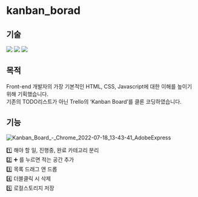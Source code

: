 # kanban_borad

## 기술
<img src="https://img.shields.io/badge/HTML5-E34F26?style=flat-square&logo=HTML5&logoColor=white"/>
<img src="https://img.shields.io/badge/Sass-CC6699?style=flat-square&logo=Sass&logoColor=white"/>
<img src="https://img.shields.io/badge/JavaScript-FFCA28?style=flat-square&logo=JavaScript&logoColor=white"/>


## 목적
Front-end 개발자의 가장 기본적인 HTML, CSS, Javascript에 대한 이해를 높이기 위해 기획했습니다.<br>
기존의 TODO리스트가 아닌 Trello의 ‘Kanban Board’를 클론 코딩하였습니다.

## 기능

![Kanban_Board_-_Chrome_2022-07-18_13-43-41_AdobeExpress](https://user-images.githubusercontent.com/105787985/179446694-cbfe820b-3b2e-4d1d-9e81-24e1e07ad1d4.gif)


:one:  해야 할 일, 진행중, 완료 카테고리 분리<br>
:two:  :heavy_plus_sign: 를 누르면 적는 공간 추가<br>
:three:  목록 드래그 앤 드롭<br>
:four:  더블클릭 시 삭제<br>
:five:  로컬스토리지 저장
